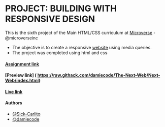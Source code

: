 # PROJECT: BUILDING WITH RESPONSIVE DESIGN

This is the sixth project of the Main HTML/CSS curriculum at [Microverse](https://www.microverse.org/) - @microverseinc

* The objective is to create a responsive [website](http://thenextweb.com/) using media queries.
* The project was completed using html and css 

#### [Assignment link]( https://www.theodinproject.com/courses/html5-and-css3/lessons/building-with-responsive-design)

#### [Preview link] ( https://raw.githack.com/damiecode/The-Next-Web/Next-Web/index.html)

#### [Live link]( https://damiecode.github.io/The-Next-Web/)

#### Authors

* [@Sick-Carlito](https://github.com/Sick-Carlito)
* [@damiecode](https://github.com/damiecode)

